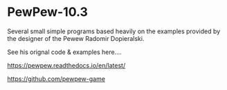 # PewPew-10.3
Several small simple programs based heavily on the examples provided by the designer of the Pewew 
Radomir Dopieralski.

See his orignal code & examples here.... 

https://pewpew.readthedocs.io/en/latest/

https://github.com/pewpew-game
